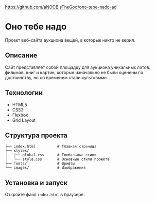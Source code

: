 https://github.com/aNOOBisTheGod/ono-tebe-nado-ad

# Оно тебе надо

Проект веб-сайта аукциона вещей, в которые никто не верил.

## Описание

Сайт представляет собой площадку для аукциона уникальных лотов: фильмов, книг и картин, которые изначально не были оценены по достоинству, но со временем стали культовыми.

## Технологии

- HTML5
- CSS3
- Flexbox
- Grid Layout

## Структура проекта

```
├── index.html          # Главная страница
├── styles/
│   ├── global.css      # Глобальные стили
│   └── style.css       # Основные стили проекта
├── fonts/              # Шрифты
└── images/             # Изображения
```

## Установка и запуск

Откройте файл `index.html` в браузере.
